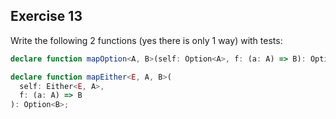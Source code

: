 ## Exercise 13

Write the following 2 functions (yes there is only 1 way) with tests:

```ts
declare function mapOption<A, B>(self: Option<A>, f: (a: A) => B): Option<B>;

declare function mapEither<E, A, B>(
  self: Either<E, A>,
  f: (a: A) => B
): Option<B>;
```
